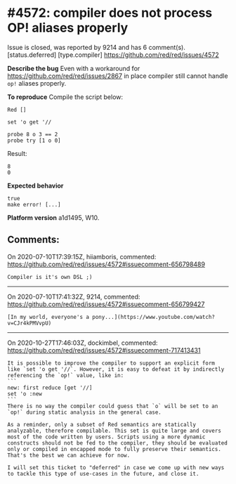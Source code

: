 
#4572: compiler does not process OP! aliases properly
================================================================================
Issue is closed, was reported by 9214 and has 6 comment(s).
[status.deferred] [type.compiler]
<https://github.com/red/red/issues/4572>

**Describe the bug**
Even with a workaround for https://github.com/red/red/issues/2867 in place compiler still cannot handle `op!` aliases properly.

**To reproduce**
Compile the script below:
```red
Red []

set 'o get '//

probe 8 o 3 == 2
probe try [1 o 0]
```

Result:
```red
8
0
```

**Expected behavior**
```red
true 
make error! [...]
```

**Platform version**
 a1d1495, W10.



Comments:
--------------------------------------------------------------------------------

On 2020-07-10T17:39:15Z, hiiamboris, commented:
<https://github.com/red/red/issues/4572#issuecomment-656798489>

    Compiler is it's own DSL ;)

--------------------------------------------------------------------------------

On 2020-07-10T17:41:32Z, 9214, commented:
<https://github.com/red/red/issues/4572#issuecomment-656799427>

    [In my world, everyone's a pony...](https://www.youtube.com/watch?v=CJr4kPMVvpU)

--------------------------------------------------------------------------------

On 2020-10-27T17:46:03Z, dockimbel, commented:
<https://github.com/red/red/issues/4572#issuecomment-717413431>

    It is possible to improve the compiler to support an explicit form like `set 'o get '//`. However, it is easy to defeat it by indirectly referencing the `op!` value, like in:
    ```
    new: first reduce [get '//]
    set 'o :new
    ```
    There is no way the compiler could guess that `o` will be set to an `op!` during static analysis in the general case.
    
    As a reminder, only a subset of Red semantics are statically analyzable, therefore compilable. This set is quite large and covers most of the code written by users. Scripts using a more dynamic constructs should not be fed to the compiler, they should be evaluated only or compiled in encapped mode to fully preserve their semantics. That's the best we can achieve for now.
    
    I will set this ticket to "deferred" in case we come up with new ways to tackle this type of use-cases in the future, and close it.

